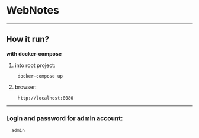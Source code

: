 # WebNotes

---

## How it run?

**with docker-compose**

1. into root project:

        docker-compose up

2. browser:

        http://localhost:8080

---

### Login and password for admin account:

      admin
